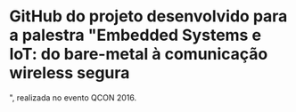# GitHub do projeto desenvolvido para a palestra "Embedded Systems e IoT: do bare-metal à comunicação wireless segura
", realizada no evento QCON 2016.
